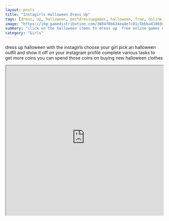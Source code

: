 ```yaml
---
layout: posts
title: "Instagirls Halloween Dress Up"
tags: [dress, up, halloween, bestdressupgames, halloween, free, online, games, oyna, game, free, games, play, play, games]
image: "https://img.gamedistribution.com/3604f0b634ea4e7c81c5bbba41869cb7-512x384.jpeg"
summary: "click on the halloween items to dress up  free online games oyna game free games play play games"
category: "Girls"
---
```


dress up halloween with the instagirls choose your girl pick an halloween outfit and show it off on your instagram profile complete various tasks to get more coins you can spend those coins on buying new halloween clothes

<iframe width="100%" height="480px;" src="https://html5.gamedistribution.com/3604f0b634ea4e7c81c5bbba41869cb7/"></iframe>